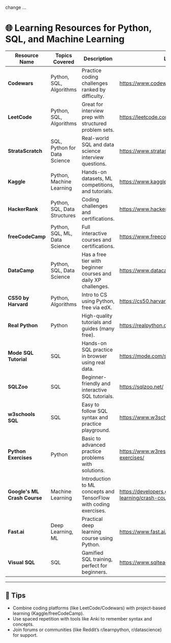 
change   ...
# 🌐 Learning Resources for Python, SQL, and Machine Learning

| Resource Name                | Topics Covered                | Description                                                       | Link                                                        |
| ---------------------------- | ----------------------------- | ----------------------------------------------------------------- | ----------------------------------------------------------- |
| **Codewars**                 | Python, SQL, Algorithms       | Practice coding challenges ranked by difficulty.                  | https://www.codewars.com/                                   |
| **LeetCode**                 | Python, SQL, Algorithms       | Great for interview prep with structured problem sets.            | https://leetcode.com/                                       |
| **StrataScratch**            | SQL, Python for Data Science  | Real-world SQL and data science interview questions.              | https://www.stratascratch.com/                              |
| **Kaggle**                   | Python, Machine Learning      | Hands-on datasets, ML competitions, and tutorials.                | https://www.kaggle.com/                                     |
| **HackerRank**               | Python, SQL, Data Structures  | Coding challenges and certifications.                             | https://www.hackerrank.com/                                 |
| **freeCodeCamp**             | Python, SQL, ML, Data Science | Full interactive courses and certifications.                      | https://www.freecodecamp.org/                               |
| **DataCamp**                 | Python, SQL, Data Science     | Has a free tier with beginner courses and daily XP challenges.    | https://www.datacamp.com/                                   |
| **CS50 by Harvard**          | Python, Algorithms            | Intro to CS using Python, free via edX.                           | https://cs50.harvard.edu/                                   |
| **Real Python**              | Python                        | High-quality tutorials and guides (many free).                    | https://realpython.com/                                     |
| **Mode SQL Tutorial**        | SQL                           | Hands-on SQL practice in browser using real data.                 | https://mode.com/sql-tutorial/                              |
| **SQLZoo**                   | SQL                           | Beginner-friendly and interactive SQL tutorials.                  | https://sqlzoo.net/                                         |
| **w3schools SQL**            | SQL                           | Easy to follow SQL syntax and practice playground.                | https://www.w3schools.com/sql/                              |
| **Python Exercises**         | Python                        | Basic to advanced practice problems with solutions.               | https://www.w3resource.com/python-exercises/                |
| **Google's ML Crash Course** | Machine Learning              | Introduction to ML concepts and TensorFlow with coding exercises. | https://developers.google.com/machine-learning/crash-course |
| **Fast.ai**                  | Deep Learning, ML             | Practical deep learning course using Python.                      | https://www.fast.ai/                                        |
| **Visual SQL**               | SQL                           | Gamified SQL training, perfect for beginners.                     | https://www.sqlteaching.com/                                |

---

## 🧠 Tips
- Combine coding platforms (like LeetCode/Codewars) with project-based learning (Kaggle/freeCodeCamp).
- Use spaced repetition with tools like Anki to remember syntax and concepts.
- Join forums or communities (like Reddit’s r/learnpython, r/datascience) for support.

